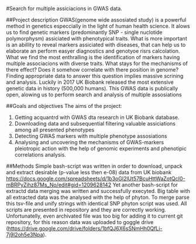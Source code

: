 #Search for multiple assiciacions in GWAS data.

##Project description
GWAS(genome wide assosiated study) is a powerful method in genetics especcially in the light of human health science. It alows us to find genetic markers (predominantly SNP - single nuclotide polymorphysm) assiciated with phenotypical traits. What is more important is an abillity to reveal markers assiciated with diseases, that can help us to elaborate an perform easyer diagnostics and genotyoe risrs calcolation.
What we find the most enthralling is the identification of markers having multiple associacions with diverse traits. What stays for the mechanisms of there effect? Does it somehow correlate with there position in genome?
Finding appropriate data to answer this question implies massive scrining and analysis. Luckily in 2017 UK Biobank released the most extensive genetic data in history (500,000 humans). This GWAS data is publically open, alowing us to perform search and analysis of multiple assosiations


##Goals and objectives
The aims of the project:
1) Getting acquantrd with GWAS dta research in UK Biobank database.
2) Downloading data and subsequential filtering valuable assiciations among all presented phenotypes
3) Detecting GWAS markers with multiple phenotype assosiations
4) Analysing and uncovering the mechanisms of GWAS-markers pleiotropic action with the help of genomic experiments and phenotipic correlations analysis.

##Methods
Simple bash-script was written in order to download, unpack and extract desirable (p-value less then e-08) data from UK biobank 
https://docs.google.com/spreadsheets/d/1b3oGI2lUt57BcuHttWaZotQcI0-mBRPyZihz87Ms_No/edit#gid=1209628142
Yet another bash-script for extractd data merging was written and successfully execyted. 
Big table with all extracted data was the analysed with the help of phyton. To merge parse this tsv-file and unify strings with identical SNP phyton script was used.
All scripts are presented in repository and they are correctly working. 
Unfortunatelly, even archivated file was too big for adding it to current git repository, for this reason data was uploaded to goggle drive
(https://drive.google.com/drive/folders/1bfQJ6X6sSNmHh0QfLi-7j9l2oh5e3Npa).	


